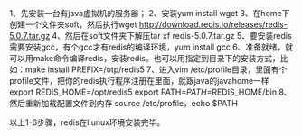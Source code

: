 1、先安装一台有java虚拟机的服务器；
2、安装yum install wget
3、在home下创建一个文件夹soft，然后执行wget http://download.redis.io/releases/redis-5.0.7.tar.gz
4、然后在soft文件夹下解压tar xf redis-5.0.7.tar.gz
5、要安装redis需要安装gcc，有个gcc才有redis的编译环境，yum install gcc
6、准备就绪，就可以用make命令编译redis，安装redis。也可以用指定到目录下的安装方式，比如：make install PREFIX=/otp/redis5
7、进入vim /etc/profile目录，里面有个profile文件，把你的redis执行程序注册在里面，就跟java的javahome一样
export REDIS_HOME=/opt/redis5
export PATH=$PATH=$REDIS_HOME/bin
8、然后重新加载配置文件到内存 source /etc/profile，echo $PATH


以上1-6步骤，redis在liunux环境安装完毕。
